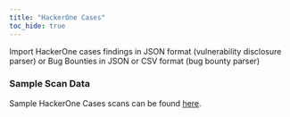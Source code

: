 ```yaml
---
title: "HackerOne Cases"
toc_hide: true
---
```

Import HackerOne cases findings in JSON format (vulnerability disclosure parser) or Bug Bounties in JSON or CSV format (bug bounty parser)

### Sample Scan Data
Sample HackerOne Cases scans can be found [here](https://github.com/DefectDojo/django-DefectDojo/tree/master/unittests/scans/h1).
